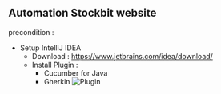 ## Automation Stockbit website
precondition : 
- Setup IntelliJ IDEA 
  - Download : https://www.jetbrains.com/idea/download/
  - Install Plugin : 
    - Cucumber for Java
    - Gherkin 
    ![Plugin](https://user-images.githubusercontent.com/91242124/146736198-e998e0e9-05d1-4faf-960e-eadedeebfb40.png)
